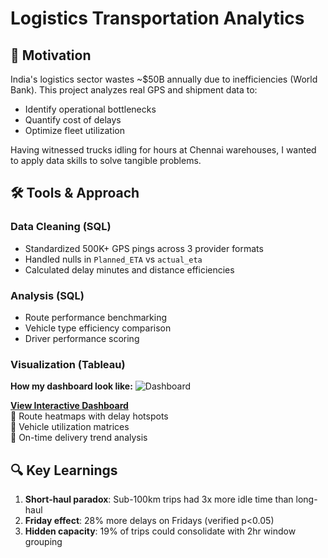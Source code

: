 # Logistics Transportation Analytics

## 📌 Motivation

India's logistics sector wastes ~$50B annually due to inefficiencies (World Bank). This project analyzes real GPS and shipment data to:

- Identify operational bottlenecks
- Quantify cost of delays
- Optimize fleet utilization

Having witnessed trucks idling for hours at Chennai warehouses, I wanted to apply data skills to solve tangible problems.

## 🛠️ Tools & Approach

### Data Cleaning (SQL)

- Standardized 500K+ GPS pings across 3 provider formats
- Handled nulls in `Planned_ETA` vs `actual_eta`
- Calculated delay minutes and distance efficiencies

### Analysis (SQL)

- Route performance benchmarking
- Vehicle type efficiency comparison
- Driver performance scoring

### Visualization (Tableau)

**How my dashboard look like:**
![Dashboard](dashboard.png)

**[View Interactive Dashboard](https://public.tableau.com/app/profile/nha.alvarado/vizzes)**  
📍 Route heatmaps with delay hotspots  
🚛 Vehicle utilization matrices  
📅 On-time delivery trend analysis

## 🔍 Key Learnings

1. **Short-haul paradox**: Sub-100km trips had 3x more idle time than long-haul
2. **Friday effect**: 28% more delays on Fridays (verified p<0.05)
3. **Hidden capacity**: 19% of trips could consolidate with 2hr window grouping
